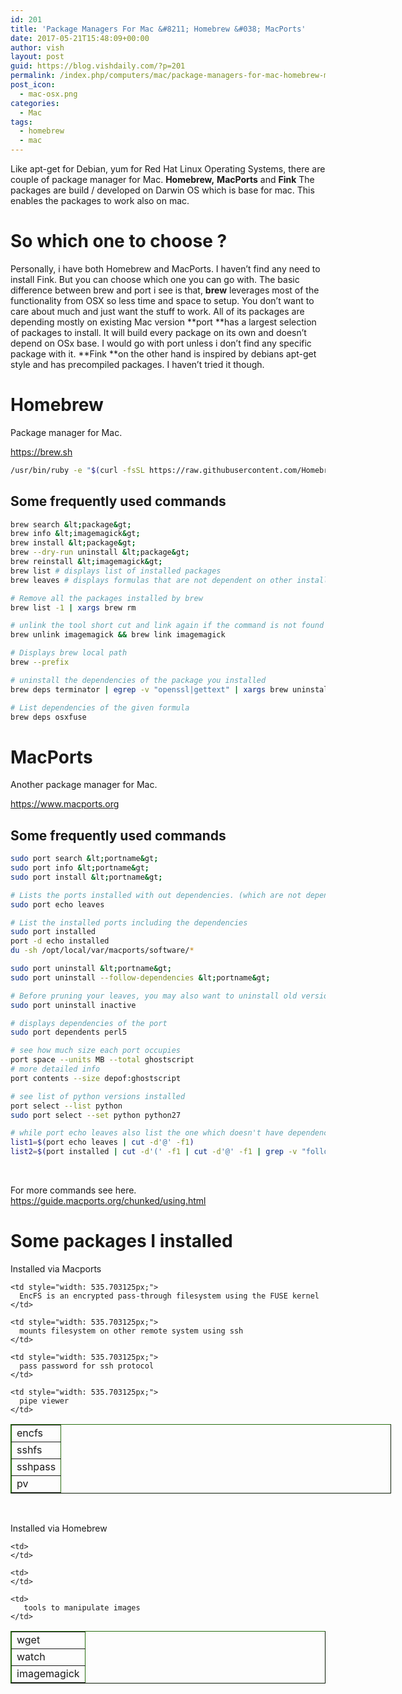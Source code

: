 ```yaml
---
id: 201
title: 'Package Managers For Mac &#8211; Homebrew &#038; MacPorts'
date: 2017-05-21T15:48:09+00:00
author: vish
layout: post
guid: https://blog.vishdaily.com/?p=201
permalink: /index.php/computers/mac/package-managers-for-mac-homebrew-macports/
post_icon:
  - mac-osx.png
categories:
  - Mac
tags:
  - homebrew
  - mac
---
```

Like apt-get for Debian, yum for Red Hat Linux Operating Systems, there are couple of package manager for Mac. **Homebrew,** **MacPorts** and **Fink** The packages are build / developed on Darwin OS which is base for mac. This enables the packages to work also on mac.

# So which one to choose ?

Personally, i have both Homebrew and MacPorts. I haven&#8217;t find any need to install Fink. But you can choose which one you can go with. The basic difference between brew and port i see is that, **brew** leverages most of the functionality from OSX so less time and space to setup. You don&#8217;t want to care about much and just want the stuff to work. All of its packages are depending mostly on existing Mac version **port **has a largest selection of packages to install. It will build every package on its own and doesn&#8217;t depend on OSx base. I would go with port unless i don&#8217;t find any specific package with it. **Fink **on the other hand is inspired by debians apt-get style and has precompiled packages. I haven&#8217;t tried it though.

# Homebrew

Package manager for Mac.

https://brew.sh

```bash
/usr/bin/ruby -e "$(curl -fsSL https://raw.githubusercontent.com/Homebrew/install/master/install)"
```

## Some frequently used commands

```bash
brew search &lt;package&gt;
brew info &lt;imagemagick&gt;
brew install &lt;package&gt;
brew --dry-run uninstall &lt;package&gt;
brew reinstall &lt;imagemagick&gt;
brew list # displays list of installed packages
brew leaves # displays formulas that are not dependent on other installed formulas
```

```bash
# Remove all the packages installed by brew
brew list -1 | xargs brew rm

# unlink the tool short cut and link again if the command is not found after installation
brew unlink imagemagick && brew link imagemagick 

# Displays brew local path
brew --prefix 

# uninstall the dependencies of the package you installed
brew deps terminator | egrep -v "openssl|gettext" | xargs brew uninstall

# List dependencies of the given formula 
brew deps osxfuse

```

# MacPorts

Another package manager for Mac.

https://www.macports.org

## Some frequently used commands

```bash
sudo port search &lt;portname&gt;
sudo port info &lt;portname&gt;
sudo port install &lt;portname&gt;

# Lists the ports installed with out dependencies. (which are not depended on other installed ports)
sudo port echo leaves

# List the installed ports including the dependencies
sudo port installed
port -d echo installed 
du -sh /opt/local/var/macports/software/* 

sudo port uninstall &lt;portname&gt; 
sudo port uninstall --follow-dependencies &lt;portname&gt; 

# Before pruning your leaves, you may also want to uninstall old versions of ports that are no longer “active”
sudo port uninstall inactive

# displays dependencies of the port
sudo port dependents perl5

# see how much size each port occupies
port space --units MB --total ghostscript
# more detailed info
port contents --size depof:ghostscript

# see list of python versions installed
port select --list python
sudo port select --set python python27


```

```bash
# while port echo leaves also list the one which doesn't have dependencies, this script gives all the ports. difference between these two lists will give which are mainly installed via port install command.
list1=$(port echo leaves | cut -d'@' -f1)
list2=$(port installed | cut -d'(' -f1 | cut -d'@' -f1 | grep -v "following ports" | xargs port dependents | grep "has no dependents")
```

&nbsp;

For more commands see here. https://guide.macports.org/chunked/using.html

# Some packages I installed

Installed via Macports

<table style="width: 608.703125px; border-color: #276e0d;" border="1">
  <tr>
    <td style="width: 58px;">
      encfs
    </td>
    
    <td style="width: 535.703125px;">
      EncFS is an encrypted pass-through filesystem using the FUSE kernel
    </td>
  </tr>
  
  <tr>
    <td style="width: 58px;">
      sshfs
    </td>
    
    <td style="width: 535.703125px;">
      mounts filesystem on other remote system using ssh
    </td>
  </tr>
  
  <tr>
    <td style="width: 58px;">
      sshpass
    </td>
    
    <td style="width: 535.703125px;">
      pass password for ssh protocol
    </td>
  </tr>
  
  <tr>
    <td style="width: 58px;">
      pv
    </td>
    
    <td style="width: 535.703125px;">
      pipe viewer
    </td>
  </tr>
</table>

&nbsp;

Installed via Homebrew

<table style="border-color: #276e0d;" border="1">
  <tr>
    <td>
      wget
    </td>
    
    <td>
    </td>
  </tr>
  
  <tr>
    <td>
      watch
    </td>
    
    <td>
    </td>
  </tr>
  
  <tr>
    <td>
      imagemagick
    </td>
    
    <td>
       tools to manipulate images
    </td>
  </tr>
</table>